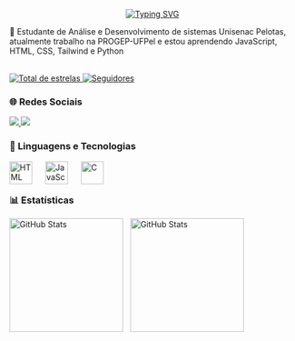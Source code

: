 <p align="center">
<a href="https://git.io/typing-svg">
  <img src="https://readme-typing-svg.demolab.com?font=Fira+Code&weight=600&size=24&pause=1000&color=ffc4d8&center=true&width=435&lines=Ooi!+Eu+sou+a+Maiara!" alt="Typing SVG" />
</a>
</p>

🔭 Estudante de Análise e Desenvolvimento de sistemas Unisenac Pelotas, atualmente trabalho na PROGEP-UFPel e estou aprendendo JavaScript, HTML, CSS, Tailwind e Python </br>
</br>


 <a href="https://github.com/maiatorchelsen?tab=repositories&sort=stargazers">
        <img 
            alt="Total de estrelas" 
            title="Total de estrelas GitHub" 
            src="https://custom-icon-badges.demolab.com/github/stars/maiatorchelsen?color=55960c&style=for-the-badge&labelColor=488207&logo=star&label=estrelas"
        />
    </a>
    <a href="https://github.com/maiatorchelsen?tab=followers">
        <img 
            alt="Seguidores" 
            title="Me siga no GitHub" 
            src="https://custom-icon-badges.demolab.com/github/followers/maiatorchelsen?color=236ad3&labelColor=1155ba&style=for-the-badge&logo=github&label=Seguidores&logoColor=white"
        />
    </a>
    
  </br>
  
   ### 🌐 Redes Sociais
  <p align="left">
  <a href="https://www.linkedin.com/in/maiara-torchelsen-saraiva-945ba793/" target="_blank">
    <img src="https://img.shields.io/badge/LinkedIn-blue?logo=linkedin&style=for-the-badge&logoColor=white" />
  </a>
  <a href="https://www.instagram.com/maiaratorchelsen?igsh=aHNnenB6Z2lqc2Z4" target="_blank">
    <img src="https://img.shields.io/badge/Instagram-E4405F?logo=instagram&style=for-the-badge&logoColor=white" />
  </a>
</p>

</p>

</p>

  
  
  ### 🤖 Linguagens e Tecnologias

<img 
    align="left" 
    alt="HTML"
    title="HTML" 
    width="40px" 
    style="padding-right: 20px;" 
    src="https://cdn.jsdelivr.net/gh/devicons/devicon@latest/icons/html5/html5-original.svg"
/>
<img 
    align="left" 
    alt="JavaScript"
    title="JavaScript" 
    width="40px" 
    style="padding-right: 20px;" 
    src="https://cdn.jsdelivr.net/gh/devicons/devicon@latest/icons/javascript/javascript-original.svg" 
 />
          
<img 
    align="left" 
    alt="C"
    title="C" 
    width="40px" 
    style="padding-right: 20px;" 
    src="https://cdn.jsdelivr.net/gh/devicons/devicon@latest/icons/tailwindcss/tailwindcss-original-wordmark.svg" 
 />
        
</br>
</br>

### 📊 Estatísticas

<p>
  <img 
    align="left" 
    alt="GitHub Stats" 
    height="200" 
    style="padding-right: 10px;" 
    src="https://github-readme-stats.vercel.app/api?username=maiatorchelsen&show_icons=true&theme=rose&include_all_commits=true&locale=pt-br" 
  />

<img 
      align="left" 
      alt="GitHub Stats" 
      height="200" 
      src="https://github-readme-stats.vercel.app/api/top-langs/?username=maiatorchelsen&theme=rose&layout=compact&custom_title=Tecnologias&langs_count=9" 
  />

</p>

<!--
**maiatorchelsen/maiatorchelsen** is a ✨ _special_ ✨ repository because its `README.md` (this file) appears on your GitHub profile.

Here are some ideas to get you started:

- 🔭 I’m currently working on ...
- 🌱 I’m currently learning ...
- 👯 I’m looking to collaborate on ...
- 🤔 I’m looking for help with ...
- 💬 Ask me about ...
- 📫 How to reach me: ...
- 😄 Pronouns: ...
- ⚡ Fun fact: ...
-->
